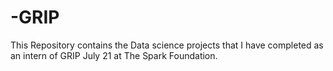 # -GRIP
This Repository contains the Data science projects that I have completed as an intern of GRIP July 21 at The Spark Foundation.

